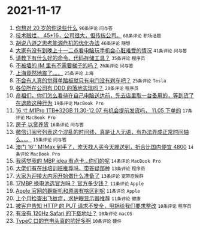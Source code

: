 # 2021-11-17

1. [你想对 20 岁的你说些什么](https://www.v2ex.com/t/815930) `96条评论` `问与答`
1. [技术贼烂， 45*16，公司很大，但传统公司。](https://www.v2ex.com/t/815972) `68条评论` `职场话题`
1. [胡说八道之思考能源危机的优化办法](https://www.v2ex.com/t/815923) `46条评论` `随想`
1. [大家有没有到晚上十一二点看电脑玩手机会心脏难受的情况](https://www.v2ex.com/t/815928) `41条评论` `问与答`
1. [请教下有什么好的命令、代码存储工具？](https://www.v2ex.com/t/815979) `35条评论` `程序员`
1. [不被墙的 IM 里有不需要梯子的吗？](https://www.v2ex.com/t/815926) `26条评论` `问与答`
1. [上海竟然地震了。。。](https://www.v2ex.com/t/816034) `25条评论` `上海`
1. [不会有人真的觉得单踏板就只有电门没有刹车吧？](https://www.v2ex.com/t/815943) `25条评论` `Tesla`
1. [各位所在公司有 DDD 的落地实现吗？](https://www.v2ex.com/t/815951) `20条评论` `程序员`
1. [彦祖们，你们怎么看待在自己电脑送达前，先去店里取一台备用的，等到货了在退款这种行为](https://www.v2ex.com/t/816009) `19条评论` `MacBook Pro`
1. [16 寸 M1Pro 1TB➕32GB 11.30-12.07 有机会提前发货吗， 11.05 下单的](https://www.v2ex.com/t/815959) `17条评论` `MacBook Pro`
1. [房子 以贷养贷](https://www.v2ex.com/t/815958) `16条评论` `问与答`
1. [微信订阅号列表这个混乱的时间线，真是让人无语，有办法弄成正常时间轴么。。。](https://www.v2ex.com/t/815953) `15条评论` `问与答`
1. [澳门 16'' M1Max 到手了，昨天找人买今天就送到，折合比国内便宜 4800](https://www.v2ex.com/t/816017) `14条评论` `MacBook Pro`
1. [我感觉我的 MBP idea 有点卡...你们的呢](https://www.v2ex.com/t/815947) `14条评论` `MacBook Pro`
1. [大佬们有在线培训班推荐吗，带答疑那种](https://www.v2ex.com/t/815956) `13条评论` `程序员`
1. [大家为迎接大内网开始做什么准备了](https://www.v2ex.com/t/815925) `13条评论` `宽带症候群`
1. [17MBP 换电池选官方吗？ 官方多少钱？](https://www.v2ex.com/t/815975) `11条评论` `Apple`
1. [Apple 官网的翻新机和原装有啥区别呢](https://www.v2ex.com/t/815946) `11条评论` `Apple`
1. [上个月检查出飞蚊症，求护眼显示器推荐](https://www.v2ex.com/t/815935) `11条评论` `健康`
1. [被客户告知 HTTP 的 PUT 请求不安全，甩锅给我们要求整改](https://www.v2ex.com/t/816040) `10条评论` `程序员`
1. [有没有 120Hz Safari 的下载地址？](https://www.v2ex.com/t/816002) `10条评论` `macOS`
1. [TypeC 口的充电头真的坑好多啊](https://www.v2ex.com/t/815922) `10条评论` `硬件`
